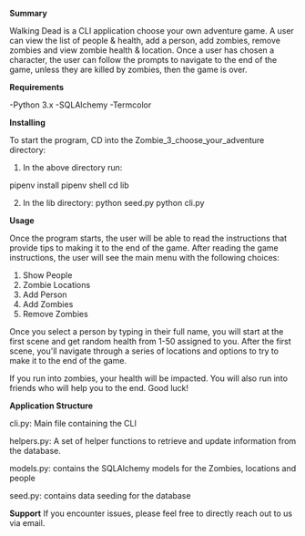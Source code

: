 **Summary**

Walking Dead is a CLI application choose your own adventure game. A user can view the list of people & health, add a person, add zombies, remove zombies and view zombie health & location. Once a user has chosen a character, the user can follow the prompts to navigate to the end of the game, unless they are killed by zombies, then the game is over. 

**Requirements**

-Python 3.x 
-SQLAlchemy
-Termcolor

**Installing**

To start the program, CD into the Zombie_3_choose_your_adventure directory:

1. In the above directory run: 

pipenv install
pipenv shell
cd lib

2. In the lib directory:
python seed.py
python cli.py

**Usage**

Once the program starts, the user will be able to read the instructions that provide tips to making it to the end of the game. After reading the game instructions, the user will see the main menu with the following choices:

1. Show People
2. Zombie Locations
3. Add Person
4. Add Zombies
5. Remove Zombies

Once you select a person by typing in their full name, you will start at the first scene and get random health from 1-50 assigned to you. After the first scene, you'll navigate through a series of locations and options to try to make it to the end of the game. 

If you run into zombies, your health will be impacted. You will also run into friends who will help you to the end. Good luck!

**Application Structure**

cli.py:
Main file containing the CLI

helpers.py:
A set of helper functions to retrieve and update information from the database.

models.py:
contains the SQLAlchemy models for the Zombies, locations and people

seed.py:
contains data seeding for the database

**Support**
If you encounter issues, please feel free to directly reach out to us via email.
